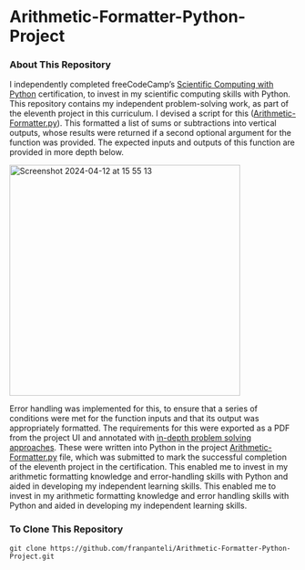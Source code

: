 # Arithmetic-Formatter-Python-Project
### About This Repository
I independently completed freeCodeCamp’s [Scientific Computing with Python](https://www.freecodecamp.org/learn/scientific-computing-with-python/) certification, to invest in my scientific computing skills with Python. This repository contains my independent problem-solving work, as part of the eleventh project in this curriculum. I devised a script for this ([Arithmetic-Formatter.py](https://github.com/franpanteli/Arithmetic-Formatter-Python-Project/blob/main/Arithmetic-Formatter.py)). This formatted a list of sums or subtractions into vertical outputs, whose results were returned if a second optional argument for the function was provided. The expected inputs and outputs of this function are provided in more depth below.  

<img width="405" alt="Screenshot 2024-04-12 at 15 55 13" src="https://github.com/franpanteli/Arithmetic-Formatter-Python-Project/assets/131474705/762cfb5d-b7e0-479c-868c-91ae2f7927ef">

Error handling was implemented for this, to ensure that a series of conditions were met for the function inputs and that its output was appropriately formatted. The requirements for this were exported as a PDF from the project UI and annotated with [in-depth problem solving approaches](https://github.com/franpanteli/Arithmetic-Formatter-Python-Project/blob/main/Task%20Challenge%20Notes.pdf). These were written into Python in the project [Arithmetic-Formatter.py](https://github.com/franpanteli/Arithmetic-Formatter-Python-Project/blob/main/Arithmetic-Formatter.py) file, which was submitted to mark the successful completion of the eleventh project in the certification. This enabled me to invest in my arithmetic formatting knowledge and error-handling skills with Python and aided in developing my independent learning skills. This enabled me to invest in my arithmetic formatting knowledge and error handling skills with Python and aided in developing my independent learning skills.

### To Clone This Repository
```
git clone https://github.com/franpanteli/Arithmetic-Formatter-Python-Project.git
```

